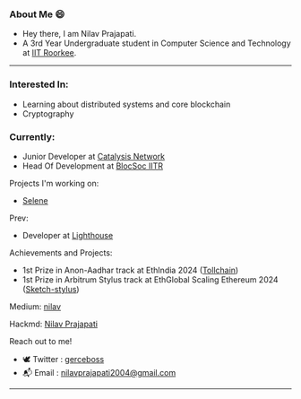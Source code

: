 ### About Me 😄
* Hey there, I am Nilav Prajapati.
* A 3rd Year Undergraduate student in Computer Science and Technology at [IIT Roorkee](https://www.iitr.ac.in).

<hr>

### Interested In:
- Learning about distributed systems and core blockchain
- Cryptography

### Currently:
- Junior Developer at [Catalysis Network](https://catalysis.network/)
- Head Of Development at [BlocSoc IITR](https://blocsoc.iitr.ac.in/)

Projects I'm working on:
- [Selene](https://github.com/BlocSoc-iitr/selene)

Prev:
  - Developer at [Lighthouse](https://www.lighthouse.storage/)

Achievements and Projects:
- 1st Prize in Anon-Aadhar track at EthIndia 2024 ([Tollchain](https://devfolio.co/projects/tollchain-3125))
- 1st Prize in Arbitrum Stylus track at EthGlobal Scaling Ethereum 2024 ([Sketch-stylus](https://ethglobal.com/showcase/sketch-stylus-x2wuz))

Medium: [nilav](https://medium.com/@nilavprajapati2004)

Hackmd: [Nilav Prajapati](https://hackmd.io/@gerceboss)

Reach out to me!
- 🕊️ Twitter : [gerceboss](https://x.com/gerceboss_21)
- 📬 Email : nilavprajapati2004@gmail.com
<hr>

<!--/![gerceboss's Stats](https://github-readme-stats.vercel.app/api?username=gerceboss&theme=dracula&show_icons=true&hide_border=false&count_private=true) ![gerceboss's Streak](https://github-readme-streak-stats.herokuapp.com/?user=gerceboss&theme=dracula&hide_border=false)

<br>
<br> 
  
![gerceboss's Top Languages](https://github-readme-stats.vercel.app/api/top-langs/?username=gerceboss&theme=dracula&show_icons=true&hide_border=false&layout=compact)
<hr>

<!--
**gerceboss/gerceboss** is a ✨ _special_ ✨ repository because its `README.md` (this file) appears on your GitHub profile.

Here are some ideas to get you started:

- 🔭 I’m currently working on ...
- 🌱 I’m currently learning ...
- 👯 I’m looking to collaborate on ...
- 🤔 I’m looking for help with ...
- 💬 Ask me about ...
- 📫 How to reach me: ...
- 😄 Pronouns: ...
- ⚡ Fun fact: ...
-->
